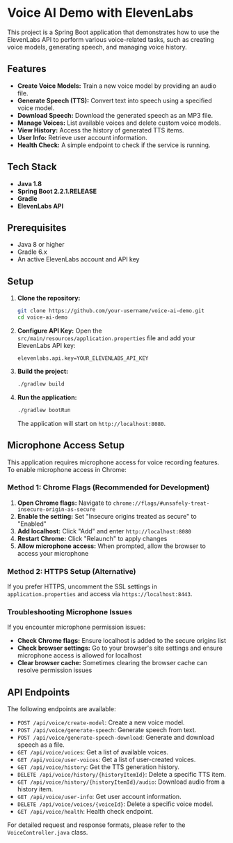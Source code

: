 # Voice AI Demo with ElevenLabs

This project is a Spring Boot application that demonstrates how to use the ElevenLabs API to perform various voice-related tasks, such as creating voice models, generating speech, and managing voice history.

## Features

- **Create Voice Models:** Train a new voice model by providing an audio file.
- **Generate Speech (TTS):** Convert text into speech using a specified voice model.
- **Download Speech:** Download the generated speech as an MP3 file.
- **Manage Voices:** List available voices and delete custom voice models.
- **View History:** Access the history of generated TTS items.
- **User Info:** Retrieve user account information.
- **Health Check:** A simple endpoint to check if the service is running.

## Tech Stack

- **Java 1.8**
- **Spring Boot 2.2.1.RELEASE**
- **Gradle**
- **ElevenLabs API**

## Prerequisites

- Java 8 or higher
- Gradle 6.x
- An active ElevenLabs account and API key

## Setup

1.  **Clone the repository:**
    ```bash
    git clone https://github.com/your-username/voice-ai-demo.git
    cd voice-ai-demo
    ```

2.  **Configure API Key:**
    Open the `src/main/resources/application.properties` file and add your ElevenLabs API key:
    ```properties
    elevenlabs.api.key=YOUR_ELEVENLABS_API_KEY
    ```

3.  **Build the project:**
    ```bash
    ./gradlew build
    ```

4.  **Run the application:**
    ```bash
    ./gradlew bootRun
    ```
    The application will start on `http://localhost:8080`.

## Microphone Access Setup

This application requires microphone access for voice recording features. To enable microphone access in Chrome:

### Method 1: Chrome Flags (Recommended for Development)

1. **Open Chrome flags:** Navigate to `chrome://flags/#unsafely-treat-insecure-origin-as-secure`
2. **Enable the setting:** Set "Insecure origins treated as secure" to "Enabled"
3. **Add localhost:** Click "Add" and enter `http://localhost:8080`
4. **Restart Chrome:** Click "Relaunch" to apply changes
5. **Allow microphone access:** When prompted, allow the browser to access your microphone

### Method 2: HTTPS Setup (Alternative)

If you prefer HTTPS, uncomment the SSL settings in `application.properties` and access via `https://localhost:8443`.

### Troubleshooting Microphone Issues

If you encounter microphone permission issues:

- **Check Chrome flags:** Ensure localhost is added to the secure origins list
- **Check browser settings:** Go to your browser's site settings and ensure microphone access is allowed for localhost
- **Clear browser cache:** Sometimes clearing the browser cache can resolve permission issues

## API Endpoints

The following endpoints are available:

- `POST /api/voice/create-model`: Create a new voice model.
- `POST /api/voice/generate-speech`: Generate speech from text.
- `POST /api/voice/generate-speech-download`: Generate and download speech as a file.
- `GET /api/voice/voices`: Get a list of available voices.
- `GET /api/voice/user-voices`: Get a list of user-created voices.
- `GET /api/voice/history`: Get the TTS generation history.
- `DELETE /api/voice/history/{historyItemId}`: Delete a specific TTS item.
- `GET /api/voice/history/{historyItemId}/audio`: Download audio from a history item.
- `GET /api/voice/user-info`: Get user account information.
- `DELETE /api/voice/voices/{voiceId}`: Delete a specific voice model.
- `GET /api/voice/health`: Health check endpoint.

For detailed request and response formats, please refer to the `VoiceController.java` class.